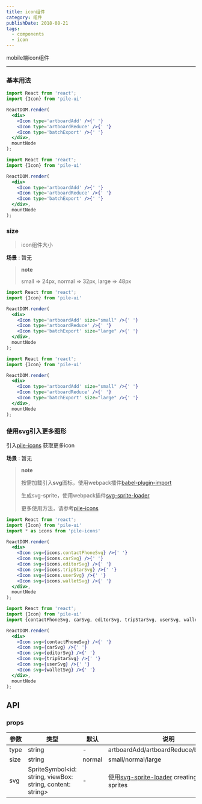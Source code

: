 ```yaml
---
title: icon组件
category: 组件
publishDate: 2018-08-21
tags:
  - components
  - icon
---
```


mobile端icon组件

---

### 基本用法

```jsx harmony
import React from 'react';
import {Icon} from 'pile-ui'

ReactDOM.render(
  <div>
    <Icon type='artboardAdd' />{' '}
    <Icon type='artboardReduce' />{' '}
    <Icon type='batchExport' />{' '}
  </div>,
  mountNode
);
```

```jsx
import React from 'react';
import {Icon} from 'pile-ui'

ReactDOM.render(
  <div>
    <Icon type='artboardAdd' />{' '}
    <Icon type='artboardReduce' />{' '}
    <Icon type='batchExport' />{' '}
  </div>,
  mountNode
);
```

### size

> icon组件大小

**场景** : 暂无

> **note**
>
> small => 24px, normal => 32px, large => 48px

```jsx harmony
import React from 'react';
import {Icon} from 'pile-ui'

ReactDOM.render(
  <div>
    <Icon type='artboardAdd' size="small" />{' '}
    <Icon type='artboardReduce' />{' '}
    <Icon type='batchExport' size="large" />{' '}
  </div>,
  mountNode
);
```

```jsx
import React from 'react';
import {Icon} from 'pile-ui'

ReactDOM.render(
  <div>
    <Icon type='artboardAdd' size="small" />{' '}
    <Icon type='artboardReduce' />{' '}
    <Icon type='batchExport' size="large" />{' '}
  </div>,
  mountNode
);
```

### 使用svg引入更多图形

引入[pile-icons](https://www.npmjs.com/package/pile-icons) 获取更多icon

**场景** : 暂无

> **note**
>
>  按需加载引入**svg**图标，使用webpack插件[babel-plugin-import](https://www.npmjs.com/package/babel-plugin-import)
>
>  生成svg-sprite，使用webpack插件[svg-sprite-loader](https://www.npmjs.com/package/svg-sprite-loader)
>
>  更多使用方法，请参考[pile-icons](https://www.npmjs.com/package/pile-icons)




```jsx harmony
import React from 'react';
import {Icon} from 'pile-ui'
import * as icons from 'pile-icons'

ReactDOM.render(
  <div>
    <Icon svg={icons.contactPhoneSvg} />{' '}
    <Icon svg={icons.carSvg} />{' '}
    <Icon svg={icons.editorSvg} />{' '}
    <Icon svg={icons.tripStarSvg} />{' '}
    <Icon svg={icons.userSvg} />{' '}
    <Icon svg={icons.walletSvg} />{' '}
  </div>,
  mountNode
);
```

```jsx
import React from 'react';
import {Icon} from 'pile-ui'
import {contactPhoneSvg, carSvg, editorSvg, tripStarSvg, userSvg, walletSvg} from 'pile-icons'

ReactDOM.render(
  <div>
    <Icon svg={contactPhoneSvg} />{' '}
    <Icon svg={carSvg} />{' '}
    <Icon svg={editorSvg} />{' '}
    <Icon svg={tripStarSvg} />{' '}
    <Icon svg={userSvg} />{' '}
    <Icon svg={walletSvg} />{' '}
  </div>,
  mountNode
);
```

## API

### props

|   参数    |   类型   |   默认  |   说明     |
|-----------|----------|------------|-------------------|
| type  |  string  |  -      | artboardAdd/artboardReduce/batchExport |
| size  |  string  |  normal      | small/normal/large |
| svg  |  SpriteSymbol<id: string, viewBox: string, content: string>  |  -      | 使用[svg-sprite-loader](https://github.com/kisenka/svg-sprite-loader)  creating SVG sprites |
